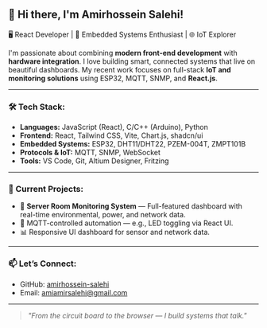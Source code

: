 ## 👋 Hi there, I'm Amirhossein Salehi!

🖥️ React Developer | 🚀 Embedded Systems Enthusiast | 🌐 IoT Explorer

I'm passionate about combining **modern front-end development** with **hardware integration**. I love building smart, connected systems that live on beautiful dashboards. My recent work focuses on full-stack **IoT and monitoring solutions** using ESP32, MQTT, SNMP, and **React.js**.

---

### 🛠️ Tech Stack:
- **Languages:** JavaScript (React), C/C++ (Arduino), Python
- **Frontend:** React, Tailwind CSS, Vite, Chart.js, shadcn/ui
- **Embedded Systems:** ESP32, DHT11/DHT22, PZEM-004T, ZMPT101B
- **Protocols & IoT:** MQTT, SNMP, WebSocket
- **Tools:** VS Code, Git, Altium Designer, Fritzing

---

### 📌 Current Projects:
- 🔧 **Server Room Monitoring System** — Full-featured dashboard with real-time environmental, power, and network data.
- 📡 MQTT-controlled automation — e.g., LED toggling via React UI.
- 📊 Responsive UI dashboard for sensor and network data.

---

### 📫 Let’s Connect:
- GitHub: [amirhossein-salehi](https://github.com/amirhossein-salehi)
- Email: amiamirsalehi@gmail.com

---

> *"From the circuit board to the browser — I build systems that talk."*
